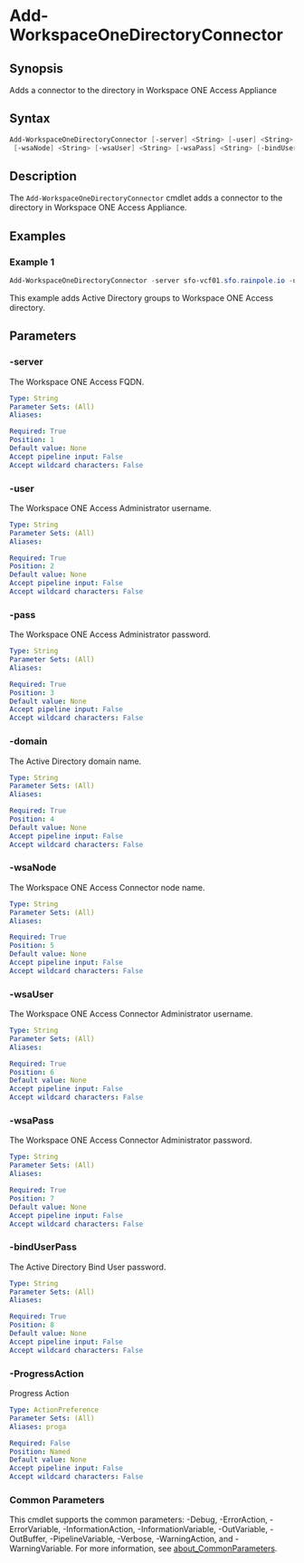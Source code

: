 # Add-WorkspaceOneDirectoryConnector

## Synopsis

Adds a connector to the directory in Workspace ONE Access Appliance

## Syntax

```powershell
Add-WorkspaceOneDirectoryConnector [-server] <String> [-user] <String> [-pass] <String> [-domain] <String>
 [-wsaNode] <String> [-wsaUser] <String> [-wsaPass] <String> [-bindUserPass] <String> [-ProgressAction <ActionPreference>] [<CommonParameters>]
```

## Description

The `Add-WorkspaceOneDirectoryConnector` cmdlet adds a connector to the directory in Workspace ONE Access Appliance.

## Examples

### Example 1

```powershell
Add-WorkspaceOneDirectoryConnector -server sfo-vcf01.sfo.rainpole.io -user administrator@vsphere.local -pass VMw@re1! -domain sfo.rainpole.io -wsaNode xint-wsa01b.rainpole.io -wsaUser admin -wsaPass VMw@re1! -bindUserPass VMw@re1!
```

This example adds Active Directory groups to Workspace ONE Access directory.

## Parameters

### -server

The Workspace ONE Access FQDN.

```yaml
Type: String
Parameter Sets: (All)
Aliases:

Required: True
Position: 1
Default value: None
Accept pipeline input: False
Accept wildcard characters: False
```

### -user

The Workspace ONE Access Administrator username.

```yaml
Type: String
Parameter Sets: (All)
Aliases:

Required: True
Position: 2
Default value: None
Accept pipeline input: False
Accept wildcard characters: False
```

### -pass

The Workspace ONE Access Administrator password.

```yaml
Type: String
Parameter Sets: (All)
Aliases:

Required: True
Position: 3
Default value: None
Accept pipeline input: False
Accept wildcard characters: False
```

### -domain

The Active Directory domain name.

```yaml
Type: String
Parameter Sets: (All)
Aliases:

Required: True
Position: 4
Default value: None
Accept pipeline input: False
Accept wildcard characters: False
```

### -wsaNode

The Workspace ONE Access Connector node name.

```yaml
Type: String
Parameter Sets: (All)
Aliases:

Required: True
Position: 5
Default value: None
Accept pipeline input: False
Accept wildcard characters: False
```

### -wsaUser

The Workspace ONE Access Connector Administrator username.

```yaml
Type: String
Parameter Sets: (All)
Aliases:

Required: True
Position: 6
Default value: None
Accept pipeline input: False
Accept wildcard characters: False
```

### -wsaPass

The Workspace ONE Access Connector Administrator password.

```yaml
Type: String
Parameter Sets: (All)
Aliases:

Required: True
Position: 7
Default value: None
Accept pipeline input: False
Accept wildcard characters: False
```

### -bindUserPass

The Active Directory Bind User password.

```yaml
Type: String
Parameter Sets: (All)
Aliases:

Required: True
Position: 8
Default value: None
Accept pipeline input: False
Accept wildcard characters: False
```

### -ProgressAction

Progress Action

```yaml
Type: ActionPreference
Parameter Sets: (All)
Aliases: proga

Required: False
Position: Named
Default value: None
Accept pipeline input: False
Accept wildcard characters: False
```

### Common Parameters

This cmdlet supports the common parameters: -Debug, -ErrorAction, -ErrorVariable, -InformationAction, -InformationVariable, -OutVariable, -OutBuffer, -PipelineVariable, -Verbose, -WarningAction, and -WarningVariable. For more information, see [about_CommonParameters](http://go.microsoft.com/fwlink/?LinkID=113216).
